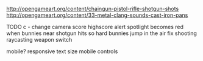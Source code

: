 http://opengameart.org/content/chaingun-pistol-rifle-shotgun-shots
http://opengameart.org/content/33-metal-clang-sounds-cast-iron-pans

TODO
  c - change camera
  score
  highscore alert
  spotlight becomes red when bunnies near
  shotgun hits so hard bunnies jump in the air
  fix shooting raycasting
  weapon switch

mobile?
  responsive text size
  mobile controls
